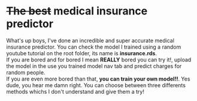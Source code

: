 # ~~The best~~ medical insurance predictor
What's up boys, I've done an incredible and super accurate medical insurance predictor. 
You can check the model I trained using a random youtube tutorial on the root folder, its name is **insurance.rds**. \
If you are bored and for bored I mean **REALLY** bored you can try it!, upload the model in the use you trained model nav tab
and predict charges for random people. \
If you are even more bored than that, **you can train your own model!!**. Yes dude, you hear me damn right. You can choose between three differents 
methods whichs I don't understand and give them a try! 
